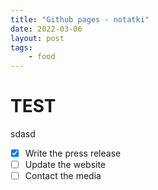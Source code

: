 ```yaml
---
title: "Github pages - notatki"
date: 2022-03-06
layout: post
tags:
    - food
---
```


# TEST 

sdasd

- [x] Write the press release
- [ ] Update the website
- [ ] Contact the media
